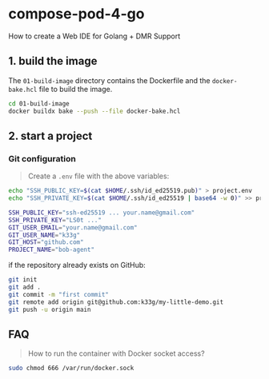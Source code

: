 # compose-pod-4-go

How to create a Web IDE for Golang + DMR Support

## 1. build the image

The `01-build-image` directory contains the Dockerfile and the `docker-bake.hcl` file to build the image.

```bash
cd 01-build-image
docker buildx bake --push --file docker-bake.hcl
```

## 2. start a project

### Git configuration



> Create a `.env` file with the above variables:
```bash
echo "SSH_PUBLIC_KEY=$(cat $HOME/.ssh/id_ed25519.pub)" > project.env
echo "SSH_PRIVATE_KEY=$(cat $HOME/.ssh/id_ed25519 | base64 -w 0)" >> project.env
```

```bash
SSH_PUBLIC_KEY="ssh-ed25519 ... your.name@gmail.com"
SSH_PRIVATE_KEY="LS0t ..."
GIT_USER_EMAIL="your.name@gmail.com"
GIT_USER_NAME="k33g"
GIT_HOST="github.com"
PROJECT_NAME="bob-agent"
```

if the repository already exists on GitHub:
```bash
git init
git add .
git commit -m "first commit"
git remote add origin git@github.com:k33g/my-little-demo.git
git push -u origin main
```

## FAQ

> How to run the container with Docker socket access?
```bash
sudo chmod 666 /var/run/docker.sock
```